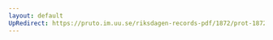 ```yaml
---
layout: default
UpRedirect: https://pruto.im.uu.se/riksdagen-records-pdf/1872/prot-1872--ak--510/prot-1872--ak--510_062.pdf
---
```


